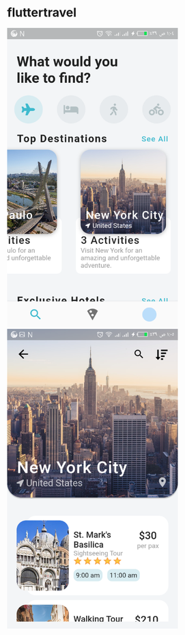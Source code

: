 # fluttertravel
<img src="image/103419502_875175133004523_2304525735536674856_n.png" width="400" height="700" >
<img src="image/103705806_1918886221577964_7205517283920404453_n.png" width="400" height="700">
